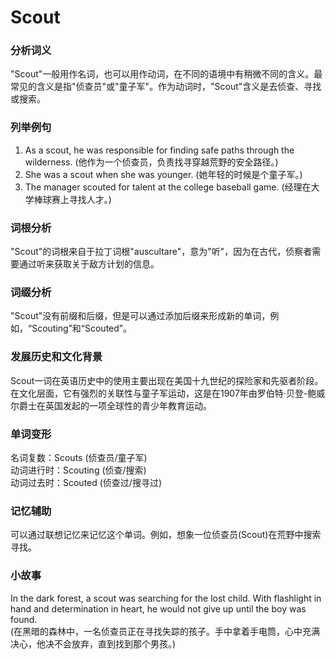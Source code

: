 # Scout

### 分析词义

  

"Scout"一般用作名词，也可以用作动词，在不同的语境中有稍微不同的含义。最常见的含义是指"侦查员"或"童子军"。作为动词时，"Scout"含义是去侦查、寻找或搜索。

  

### 列举例句

  

1.  As a scout, he was responsible for finding safe paths through the wilderness. (他作为一个侦查员，负责找寻穿越荒野的安全路径。)
2.  She was a scout when she was younger. (她年轻的时候是个童子军。)
3.  The manager scouted for talent at the college baseball game. (经理在大学棒球赛上寻找人才。)

  

### 词根分析

  

"Scout"的词根来自于拉丁词根"auscultare"，意为"听"，因为在古代，侦察者需要通过听来获取关于敌方计划的信息。

  

### 词缀分析

  

"Scout"没有前缀和后缀，但是可以通过添加后缀来形成新的单词，例如，“Scouting”和“Scouted”。

  

### 发展历史和文化背景

  

Scout一词在英语历史中的使用主要出现在美国十九世纪的探险家和先驱者阶段。在文化层面，它有强烈的关联性与童子军运动，这是在1907年由罗伯特·贝登-鲍威尔爵士在英国发起的一项全球性的青少年教育运动。

  

### 单词变形

  

名词复数：Scouts (侦查员/童子军)  
动词进行时：Scouting (侦查/搜索)  
动词过去时：Scouted (侦查过/搜寻过)

  

### 记忆辅助

  

可以通过联想记忆来记忆这个单词。例如，想象一位侦查员(Scout)在荒野中搜索寻找。

  

### 小故事

  

In the dark forest, a scout was searching for the lost child. With flashlight in hand and determination in heart, he would not give up until the boy was found.  
(在黑暗的森林中，一名侦查员正在寻找失踪的孩子。手中拿着手电筒，心中充满决心，他决不会放弃，直到找到那个男孩。)
